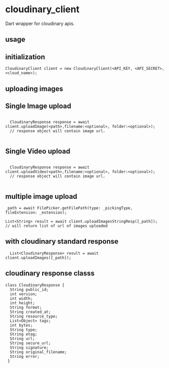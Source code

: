 # cloudinary_client

Dart wrapper for cloudinary apis.

## usage 

## initialization
```
CloudinaryClient client = new CloudinaryClient(<API_KEY, <API_SECRET>, <cloud_name>);
```

## uploading images

## Single Image upload
```
 
  CloudinaryResponse response = await client.uploadImage(<path>,filename:<optional>, folder:<optional>);
  // response object will contain image url.
  
```
## Single Video upload
```
 
  CloudinaryResponse response = await client.uploadVideo(<path>,filename:<optional>, folder:<optional>);
  // response object will contain image url.
  
```


## multiple image upload
```
_path = await FilePicker.getFilePath(type: _pickingType, fileExtension: _extension);

List<String> result = await client.uploadImagesStringResp([_path]);
// will return list of url of images uploaded
```

## with cloudinary standard response 

```
  List<CloudinaryResponse> result = await client.uploadImages([_path]);
```


## cloudinary response classs
```
class CloudinaryResponse {
  String public_id;
  int version;
  int width;
  int height;
  String format;
  String created_at;
  String resource_type;
  List<Object> tags;
  int bytes;
  String type;
  String etag;
  String url;
  String secure_url;
  String signature;
  String original_filename;
  String error;
 }
```
